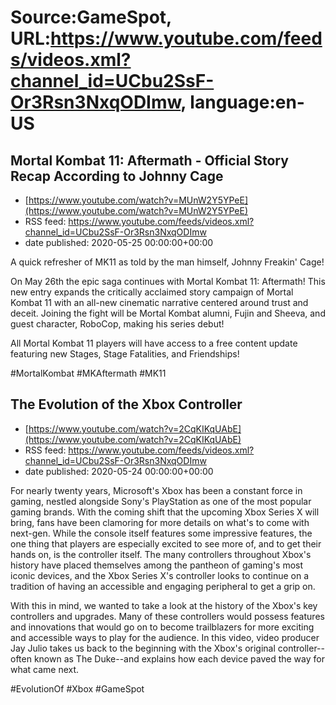 # Source:GameSpot, URL:https://www.youtube.com/feeds/videos.xml?channel_id=UCbu2SsF-Or3Rsn3NxqODImw, language:en-US

## Mortal Kombat 11: Aftermath - Official Story Recap According to Johnny Cage
 - [https://www.youtube.com/watch?v=MUnW2Y5YPeE](https://www.youtube.com/watch?v=MUnW2Y5YPeE)
 - RSS feed: https://www.youtube.com/feeds/videos.xml?channel_id=UCbu2SsF-Or3Rsn3NxqODImw
 - date published: 2020-05-25 00:00:00+00:00

A quick refresher of MK11 as told by the man himself, Johnny Freakin' Cage! 

On May 26th the epic saga continues with Mortal Kombat 11: Aftermath! This new entry expands the critically acclaimed story campaign of Mortal Kombat 11 with an all-new cinematic narrative centered around trust and deceit. Joining the fight will be Mortal Kombat alumni, Fujin and Sheeva, and guest character, RoboCop, making his series debut!
 
All Mortal Kombat 11 players will have access to a free content update featuring new Stages, Stage Fatalities, and Friendships!

#MortalKombat #MKAftermath #MK11

## The Evolution of the Xbox Controller
 - [https://www.youtube.com/watch?v=2CqKIKqUAbE](https://www.youtube.com/watch?v=2CqKIKqUAbE)
 - RSS feed: https://www.youtube.com/feeds/videos.xml?channel_id=UCbu2SsF-Or3Rsn3NxqODImw
 - date published: 2020-05-24 00:00:00+00:00

For nearly twenty years, Microsoft's Xbox has been a constant force in gaming, nestled alongside Sony's PlayStation as one of the most popular gaming brands. With the coming shift that the upcoming Xbox Series X will bring, fans have been clamoring for more details on what's to come with next-gen. While the console itself features some impressive features, the one thing that players are especially excited to see more of, and to get their hands on, is the controller itself. The many controllers throughout Xbox's history have placed themselves among the pantheon of gaming's most iconic devices, and the Xbox Series X's controller looks to continue on a tradition of having an accessible and engaging peripheral to get a grip on.

With this in mind, we wanted to take a look at the history of the Xbox's key controllers and upgrades. Many of these controllers would possess features and innovations that would go on to become trailblazers for more exciting and accessible ways to play for the audience. In this video, video producer Jay Julio takes us back to the beginning with the Xbox's original controller--often known as The Duke--and explains how each device paved the way for what came next.

#EvolutionOf #Xbox #GameSpot

